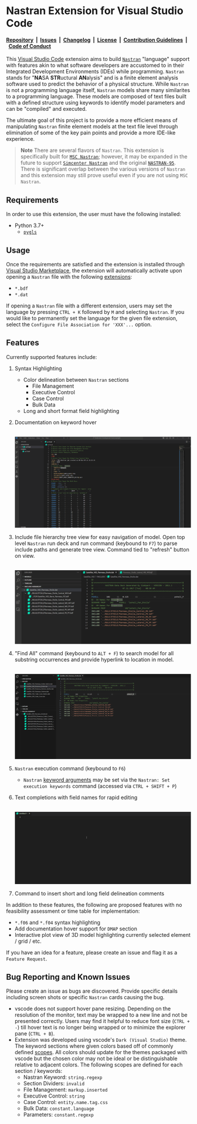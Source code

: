 # Nastran Extension for Visual Studio Code

#### [Repository](https://github.com/dmarc3/vscode-nastran)&nbsp;&nbsp;|&nbsp;&nbsp;[Issues](https://github.com/dmarc3/vscode-nastran/issues)&nbsp;&nbsp;|&nbsp;&nbsp;[Changelog](https://github.com/dmarc3/vscode-nastran/blob/main/CHANGELOG.md)&nbsp;&nbsp;|&nbsp;&nbsp;[License](https://github.com/dmarc3/vscode-nastran/blob/main/LICENSE.md)&nbsp;&nbsp;|&nbsp;&nbsp;[Contribution Guidelines](https://github.com/dmarc3/vscode-nastran/blob/main/CONTRIBUTING.md)&nbsp;&nbsp;|&nbsp;&nbsp;[Code of Conduct](https://github.com/dmarc3/vscode-nastran/blob/main/CODE_OF_CONDUCT.md)

This [Visual Studio Code](https://code.visualstudio.com/) extension aims to build [`Nastran`](https://software.nasa.gov/software/LAR-16804-GS) "language" support with features akin to what software developers are accustomed to in their Integrated Development Environments (IDEs) while programming. `Nastran` stands for "**NA**SA **STR**uctural **AN**alysis" and is a finite element analysis software used to predict the behavior of a physical structure. While `Nastran` is not a programming language itself, `Nastran` models share many similarites to a programming language. These models are composed of text files built with a defined structure using keywords to identify model parameters and can be "compiled" and executed.

 The ultimate goal of this project is to provide a more efficient means of manipulating `Nastran` finite element models at the text file level through elimination of some of the key pain points and provide a more IDE-like experience.

> **Note**
> There are several flavors of `Nastran`. This extension is specifically built for [`MSC Nastran`](https://help.hexagonmi.com/bundle/MSC_Nastran_2022.4/page/MSC_Nastran_main.htm); however, it may be expanded in the future to support [`Simcenter Nastran`](https://plm.sw.siemens.com/en-US/simcenter/mechanical-simulation/nastran/) and the original [`NASTRAN-95`](https://github.com/nasa/NASTRAN-95). There is significant overlap between the various versions of `Nastran` and this extension may still prove useful even if you are not using `MSC Nastran`.

## Requirements

In order to use this extension, the user must have the following installed:

- Python 3.7+
  - [`pygls`](https://github.com/openlawlibrary/pygls)

## Usage

Once the requirements are satisfied and the extension is installed through [Visual Studio Marketplace](https://marketplace.visualstudio.com/items?itemName=mbakke.vscode-nastran), the extension will automatically activate upon opening a `Nastran` file with the following [extensions](https://help.hexagonmi.com/bundle/MSC_Nastran_2022.4/page/Nastran_Combined_Book/getstart/GS-Files/TOC.Types.of.MSC.Nastran.xhtml):

- `*.bdf`
- `*.dat`

If opening a `Nastran` file with a different extension, users may set the language by pressing `CTRL + K` followed by `M` and selecting `Nastran`. If you would like to permanently set the language for the given file extension, select the `Configure File Association for 'XXX'...` option.

## Features

Currently supported features include:

1. Syntax Highlighting
    - Color delineation between `Nastran` sections
        - File Management
        - Executive Control
        - Case Control
        - Bulk Data
    - Long and short format field highlighting

2. Documentation on keyword hover

    &nbsp;
    ![Documentation Hover Example](./resources/documentation_hover.gif)

3. Include file hierarchy tree view for easy navigation of model. Open top level `Nastran` run deck and run command (keybound to `F7`) to parse include paths and generate tree view. Command tied to "refresh" button on view.

    &nbsp;
    ![Include Hierarchy Example](./resources/include_hierarchy.gif)

4. "Find All" command (keybound to `ALT + F`) to search model for all substring occurrences and provide hyperlink to location in model.

    &nbsp;
    ![Find All Example](./resources/find_command.gif)

5. `Nastran` execution command (keybound to `F6`)
    - `Nastran` [keyword arguments](https://help.hexagonmi.com/bundle/MSC_Nastran_2022.4/page/Nastran_Combined_Book/qrg/nastran/TOC.Executing.MSC.Nastran1.xhtml) may be set via the `Nastran: Set execution keywords` command (accessed via `CTRL + SHIFT + P`)

6. Text completions with field names for rapid editing

    &nbsp;
    ![Text Completions Example](./resources/completions.gif)

7. Command to insert short and long field delineation comments

In addition to these features, the following are proposed features with no feasibility assessment or time table for implementation:

- `*.f06` and `*.f04` syntax highlighting
- Add documentation hover support for `DMAP` section
- Interactive plot view of 3D model highlighting currently selected element / grid  / etc.

If you have an idea for a feature, please create an issue and flag it as a `Feature Request`.

## Bug Reporting and Known Issues

Please create an issue as bugs are discovered. Provide specific details including screen shots or specific `Nastran` cards causing the bug.

- vscode does not support hover pane resizing. Depending on the resolution of the monitor, text may be wrapped to a new line and not be presented correctly. Users may find it helpful to reduce font size (`CTRL + -`) till hover text is no longer being wrapped or to minimize the explorer pane (`CTRL + B`).
- Extension was developed using vscode's `Dark (Visual Studio)` theme. The keyword sections where given colors based off of commonly defined [scopes](https://code.visualstudio.com/api/language-extensions/syntax-highlight-guide). All colors should update for the themes packaged with vscode but the chosen color may not be ideal or be distinguishable relative to adjacent colors. The following scopes are defined for each section / keywords:
  - Nastran Keyword: `string.regexp`
  - Section Dividers: `invalid`
  - File Management: `markup.inserted`
  - Executive Control: `string`
  - Case Control: `entity.name.tag.css`
  - Bulk Data: `constant.language`
  - Parameters: `constant.regexp`
